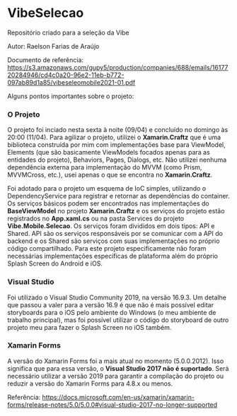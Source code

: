 # VibeSelecao
Repositório criado para a seleção da Vibe

Autor: Raelson Farias de Araújo

Documento de referência: https://s3.amazonaws.com/gupy5/production/companies/688/emails/1617720284946/cd4c0a20-96e2-11eb-b772-097ab89d1a85/vibeseleomobile2021-01.pdf

Alguns pontos importantes sobre o projeto:

### O Projeto

O projeto foi inciado nesta sexta à noite (09/04) e concluído no domingo às 20:00 (11/04). Para agilizar o projeto, utilizei o **Xamarin.Craftz** que é uma biblioteca construída por mim com implementações base para ViewModel, Elements (que são basicamente ViewModels focados apenas para as entidades do projeto), Behaviors, Pages, Dialogs, etc. Não utilizei nenhuma dependência externa para implementação do MVVM (como Prism, MVVMCross, etc.), usei apenas o que se encontra no **Xamarin.Craftz**.

Foi adotado para o projeto um esquema de IoC simples, utilizando o DependencyService para registrar e retornar as dependências do container. Os serviços básicos podem ser encontrados nas implementações do **BaseViewModel** no projeto **Xamarin.Craftz** e os serviços do projeto estão registrados no **App.xaml.cs** ou na pasta Services do projeto **Vibe.Mobile.Selecao**. Os serviços foram divididos em dois tipos: API e Shared. API são os serviços responsáveis por se comunicar com a API do backend e os Shared são serviços com suas implementações no próprio código compartilhado. Para este projeto especificamente não foram necessárias implementações específicas de plataforma além do próprio Splash Screen do Android e iOS.

### Visual Studio

Foi utilizado o Visual Studio Community 2019, na versão 16.9.3. Um detalhe que passou a valer para a versão 16.9 é que não é mais possível editar storyboards para o iOS pelo ambiente do Windows (o meu ambiente de trabalho principal), mas foi possível utilizar o código do storyboard de outro projeto meu para fazer o Splash Screen no iOS também.

### Xamarin Forms

A versão do Xamarin Forms foi a mais atual no momento (5.0.0.2012). Isso significa que para essa versão, o **Visual Studio 2017 não é suportado**. Será necessário utilizar a versão 2019 para garantir a compilação do projeto ou reduzir a versão do Xamarin Forms para 4.8.x ou menos.

Referência: https://docs.microsoft.com/en-us/xamarin/xamarin-forms/release-notes/5.0/5.0.0#visual-studio-2017-no-longer-supported
